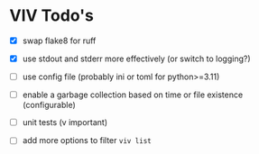 # VIV Todo's

- [x] swap flake8 for ruff
- [x] use stdout and stderr more effectively (or switch to logging?)
- [ ] use config file (probably ini or toml for python>=3.11)
- [ ] enable a garbage collection based on time or file existence (configurable)
- [ ] unit tests (v important)

- [ ] add more options to filter `viv list`
